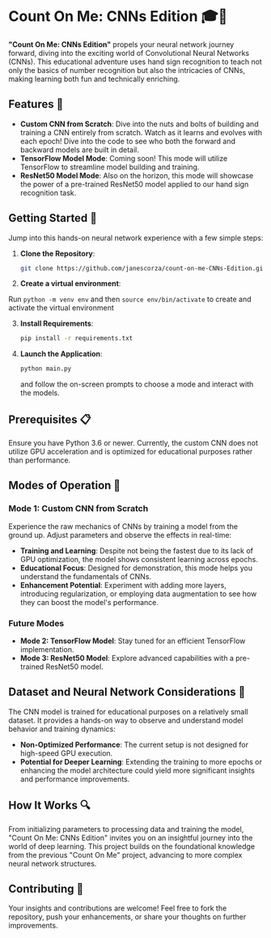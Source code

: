 # Count On Me: CNNs Edition 🎓🌟
**"Count On Me: CNNs Edition"** propels your neural network journey forward, diving into the exciting world of Convolutional Neural Networks (CNNs). This educational adventure uses hand sign recognition to teach not only the basics of number recognition but also the intricacies of CNNs, making learning both fun and technically enriching.

## Features 🚀
- **Custom CNN from Scratch**: Dive into the nuts and bolts of building and training a CNN entirely from scratch. Watch as it learns and evolves with each epoch! Dive into the code to see who both the forward and backward models are built in detail.
- **TensorFlow Model Mode**: Coming soon! This mode will utilize TensorFlow to streamline model building and training.
- **ResNet50 Model Mode**: Also on the horizon, this mode will showcase the power of a pre-trained ResNet50 model applied to our hand sign recognition task.

## Getting Started 🌟
Jump into this hands-on neural network experience with a few simple steps:

1. **Clone the Repository**: 
   ```bash
   git clone https://github.com/janescorza/count-on-me-CNNs-Edition.git
   ```
2. **Create a virtual environment**: 

Run `python -m venv env` and then `source env/bin/activate` to create and activate the virtual environment

3. **Install Requirements**: 
   ```bash
   pip install -r requirements.txt
   ```
4. **Launch the Application**: 
   ```bash
   python main.py
   ```
   and follow the on-screen prompts to choose a mode and interact with the models.

## Prerequisites 📋
Ensure you have Python 3.6 or newer. Currently, the custom CNN does not utilize GPU acceleration and is optimized for educational purposes rather than performance.

## Modes of Operation 🔄
### Mode 1: Custom CNN from Scratch
Experience the raw mechanics of CNNs by training a model from the ground up. Adjust parameters and observe the effects in real-time:
- **Training and Learning**: Despite not being the fastest due to its lack of GPU optimization, the model shows consistent learning across epochs.
- **Educational Focus**: Designed for demonstration, this mode helps you understand the fundamentals of CNNs.
- **Enhancement Potential**: Experiment with adding more layers, introducing regularization, or employing data augmentation to see how they can boost the model's performance.

### Future Modes
- **Mode 2: TensorFlow Model**: Stay tuned for an efficient TensorFlow implementation.
- **Mode 3: ResNet50 Model**: Explore advanced capabilities with a pre-trained ResNet50 model.

## Dataset and Neural Network Considerations 🧠
The CNN model is trained for educational purposes on a relatively small dataset. It provides a hands-on way to observe and understand model behavior and training dynamics:
- **Non-Optimized Performance**: The current setup is not designed for high-speed GPU execution.
- **Potential for Deeper Learning**: Extending the training to more epochs or enhancing the model architecture could yield more significant insights and performance improvements.

## How It Works 🔍
From initializing parameters to processing data and training the model, "Count On Me: CNNs Edition" invites you on an insightful journey into the world of deep learning. This project builds on the foundational knowledge from the previous "Count On Me" project, advancing to more complex neural network structures.

## Contributing 🤝
Your insights and contributions are welcome! Feel free to fork the repository, push your enhancements, or share your thoughts on further improvements.